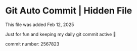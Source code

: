 # Git Auto Commit | Hidden File

This file was added Feb 12, 2025

Just for fun and keeping my daily git commit active 🤪

commit number: 2567823
